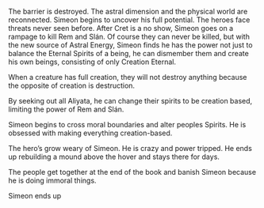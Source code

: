 The barrier is destroyed. The astral dimension and the physical world are reconnected. Simeon begins to uncover his full potential. The heroes face threats never seen before. After Cret is a no show, Simeon goes on a rampage to kill Rem and Slán. Of course they can never be killed, but with the new source of Astral Energy, Simeon finds he has the power not just to balance the Eternal Spirits of a being, he can dismember them and create his own beings, consisting of only Creation Eternal. 

When a creature has full creation, they will not destroy anything because the opposite of creation is destruction. 

By seeking out all Aliyata, he can change their spirits to be creation based, limiting the power of Rem and Slán. 

Simeon begins to cross moral boundaries and alter peoples Spirits. He is obsessed with making everything creation-based. 

The hero’s grow weary of Simeon. He is crazy and power tripped. He ends up rebuilding a mound above the hover and stays there for days. 

The people get together at the end of the book and banish Simeon because he is doing immoral things. 


Simeon ends up 